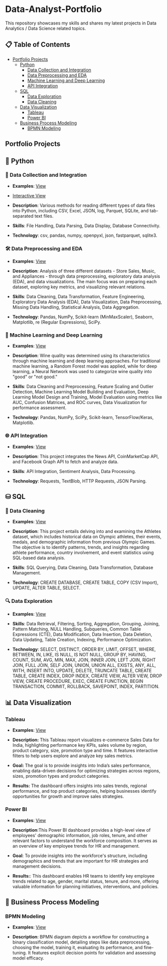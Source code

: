 # Data-Analyst-Portfolio

This repository showcases my skills and shares my latest projects in Data Analytics / Data Science related topics.

## 📋 Table of Contents
- [Portfolio Projects](#portfolio-projects)
    - [Python](#python)
        - [Data Collection and Integration](#data-collection-and-integration)
        - [Data Preprocessing and EDA](#data-preprocessing-and-eda)
        - [Machine Learning and Deep Learning](#machine-learning-and-deep-learning)
        - [API Integration](#api-integration)
    - [SQL](#sql)
        - [Data Exploration](#data-exploration)
        - [Data Cleaning](#data-cleaning)
    - [Data Visualization](#data-visualization)
        - [Tableau](#tableau)
        - [Power BI](#power-bi)
    - [Business Process Modeling](#business-process-modeling)
        - [BPMN Modeling](#bpmn-modeling)

## Portfolio Projects

## 🐍 Python

### 🔌 Data Collection and Integration
- **Examples**: [View](https://github.com/AndriiKachan/Portfolio-Projects/tree/main/Python/Data%20Collection%20and%20Integration)
- [Interactive View](https://public.tableau.com/app/profile/andrii.kachan/viz/IndiaSales_17352558238910/Dashboard1?publish=yes)
  
- **Description**: Various methods for reading different types of data files into Python, including CSV, Excel, JSON, log, Parquet, SQLite, and tab-separated text files.
  
- **Skills**: File Handling, Data Parsing, Data Display, Database Connectivity.
  
- **Technology**: csv, pandas, numpy, openpyxl, json, fastparquet, sqlite3.
  
### 🛠️ Data Preprocessing and EDA
- **Examples**: [View](https://github.com/AndriiKachan/Portfolio-Projects/tree/main/Python/Data%20Preprocessing%20and%20EDA)
  
- **Description**: Analysis of three different datasets - Store Sales, Music, and Appliances - through data preprocessing, exploratory data analysis (EDA), and data visualizations. The main focus was on preparing each dataset, exploring key metrics, and visualizing relevant relations.
  
- **Skills**: Data Cleaning, Data Transformation, Feature Engineering, Exploratory Data Analysis (EDA), Data Visualization, Data Preprocessing, Missing Data Handling, Statistical Analysis, Data Aggregation.
  
- **Technology**: Pandas, NumPy, Scikit-learn (MinMaxScaler), Seaborn, Matplotlib, re (Regular Expressions), SciPy.

### 🤖 Machine Learning and Deep Learning
- **Examples**: [View](https://github.com/AndriiKachan/Portfolio-Projects/tree/main/Python/Machine%20Learning%20and%20Deep%20Learning)
  
- **Description**: Wine quality was determined using its characteristics through machine learning and deep learning approaches. For traditional machine learning, a Random Forest model was applied, while for deep learning, a Neural Network was used to categorize wine quality into "good" or "not good."
  
- **Skills**: Data Cleaning and Preprocessing, Feature Scaling and Outlier Detection, Machine Learning Model Building and Evaluation, Deep Learning Model Design and Training, Model Evaluation using metrics like AUC, Confusion Matrices, and ROC curves, Data Visualization for performance assessment.
  
- **Technology**: Pandas, NumPy, SciPy, Scikit-learn, TensorFlow/Keras, Matplotlib.

### 🌐 API Integration
- **Examples**: [View](https://github.com/AndriiKachan/Portfolio-Projects/tree/main/Python/API%20Integration)
  
- **Description**: This project integrates the News API, CoinMarketCap API, and Facebook Graph API to fetch and analyze data.
  
- **Skills**: API Integration, Sentiment Analysis, Data Processing.
  
- **Technology**: Requests, TextBlob, HTTP Requests, JSON Parsing.

## ⛁ SQL

### 🧹 Data Cleaning
- **Examples**: [View](https://github.com/AndriiKachan/Portfolio-Projects/tree/main/SQL/Data%20Cleaning)
  
- **Description**: This project entails delving into and examining the Athletes dataset, which includes historical data on Olympic athletes, their events, medals, and demographic information from previous Olympic Games. The objective is to identify patterns, trends, and insights regarding athlete performance, country involvement, and event statistics using SQL-based data analysis.
  
- **Skills**: SQL Querying, Data Cleaning, Data Transformation, Database Management.
  
- **Technology**: CREATE DATABASE, CREATE TABLE, COPY (CSV Import), UPDATE, ALTER TABLE, SELECT.

### 🔍 Data Exploration
- **Examples**: [View](https://github.com/AndriiKachan/Portfolio-Projects/tree/main/SQL/Data%20Exploration)
  
- **Skills**: Data Retrieval, Filtering, Sorting, Aggregation, Grouping, Joining, Pattern Matching, NULL Handling, Subqueries, Common Table Expressions (CTE), Data Modification, Data Insertion, Data Deletion, Data Updating, Table Creation, Indexing, Performance Optimization.
  
- **Technology**: SELECT, DISTINCT, ORDER BY, LIMIT, OFFSET, WHERE, BETWEEN, IN, LIKE, IS NULL, IS NOT NULL, GROUP BY, HAVING, COUNT, SUM, AVG, MIN, MAX, JOIN, INNER JOIN, LEFT JOIN, RIGHT JOIN, FULL JOIN, SELF JOIN, UNION, UNION ALL, EXISTS, ANY, ALL, WITH, INSERT INTO, UPDATE, DELETE, TRUNCATE TABLE, CREATE TABLE, CREATE INDEX, DROP INDEX, CREATE VIEW, ALTER VIEW, DROP VIEW, CREATE PROCEDURE, EXEC, CREATE FUNCTION, BEGIN TRANSACTION, COMMIT, ROLLBACK, SAVEPOINT, INDEX, PARTITION.

## 📊 Data Visualization

### Tableau
- **Examples**: [View](https://github.com/AndriiKachan/Portfolio-Projects/tree/main/Data%20Visualization/Tableau)
  
- **Description:** This Tableau report visualizes e-commerce Sales Data for India, highlighting performance key KPIs, sales volume by region, product category, size, promotion type and time. It features interactive filters to help users explore and analyze key sales metrics.

- **Goal:** The goal is to provide insights into India’s sales performance, enabling data-driven decisions for optimizing strategies across regions, sizes, promotion types and product categories.

- **Results:** The dashboard offers insights into sales trends, regional performance, and top product categories, helping businesses identify opportunities for growth and improve sales strategies.

### Power BI
- **Examples**: [View](https://github.com/AndriiKachan/Portfolio-Projects/tree/main/Data%20Visualization/Power%20BI)
  
- **Description**:This Power BI dashboard provides a high-level view of employees' demographic information, job roles, tenure, and other relevant factors to understand the workforce composition. It serves as an overview of key employee trends for HR and management.
  
- **Goal**: To provide insights into the workforce's structure, including demographics and trends that are important for HR strategies and management decisions.
  
- **Results:**: This dashboard enables HR teams to identify key employee trends related to age, gender, marital status, tenure, and more, offering valuable information for planning initiatives, interventions, and policies.

## 🔗 Business Process Modeling

### BPMN Modeling
- **Examples**: [View](https://github.com/AndriiKachan/Portfolio-Projects/tree/main/Business%20Process%20Modeling/BPMN)
  
- **Description**: BPMN diagram depicts a workflow for constructing a binary classification model, detailing steps like data preprocessing, choosing the model, training it, evaluating its performance, and fine-tuning. It features explicit decision points for validation and assessing model efficacy.
